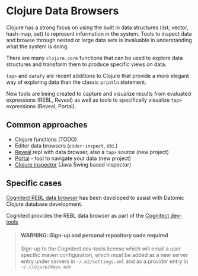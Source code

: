 # Clojure Data Browsers
Clojure has a strong focus on using the built in data structures (list, vector, hash-map, set) to represent information in the system.  Tools to inspect data and browse through nested or large data sets is invaluable in understanding what the system is doing.

There are many `clojure.core` functions that can be used to explore data structures and transform them to produce specific views on data.

`tap>` and `datafy` are recent additions to Clojure that provide a more elegant way of exploring data than the classic `println` statement.

New tools are being created to capture and visualize results from evaluated expressions (REBL, Reveal) as well as tools to specifically visualize `tap>` expressions (Reveal, Portal).


## Common approaches
* Clojure functions (TODO)
* Editor data browsers (`cider-inspect`, etc.)
* [Reveal](reveal.md) repl with data browser, also a `tap>` source (new project)
* [Portal](https://github.com/djblue/portal) - tool to navigate your data (new project)
* [Clojure inspector](clojure-inspector.md) (Java Swing based inspector)

## Specific cases
[Cognitect REBL data browser](/alternative-tools/clojure-cli/cognitect-rebl.md) has been developed to assist with Datomic Clojure database development.

Cognitect provides the REBL data browser as part of the [Cognitect dev-tools](https://cognitect.com/dev-tools)

> #### WARNING::Sign-up and personal repository code required
> Sign-up to the Cognitect dev-tools license which will email a user specific maven configuration, which must be added as a new server entry under servers in `~/.m2/settings.xml` and as a provider entry in `~/.clojure/deps.edn`
